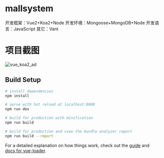 # mallsystem

开发框架：Vue2+Koa2+Node
开发环境：Mongoose+MongoDB+Node
开发语言：JavaScript
其它：Vant

# 项目截图
![vue_koa2_ad](https://user-images.githubusercontent.com/66860665/127612007-2ad6daa0-6500-403b-8721-d4f75e7eddb8.jpg)

## Build Setup

``` bash
# install dependencies
npm install

# serve with hot reload at localhost:8080
npm run dev

# build for production with minification
npm run build

# build for production and view the bundle analyzer report
npm run build --report
```

For a detailed explanation on how things work, check out the [guide](http://vuejs-templates.github.io/webpack/) and [docs for vue-loader](http://vuejs.github.io/vue-loader).
